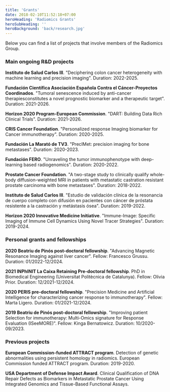 ```yaml
---
title: 'Grants'
date: 2018-02-10T11:52:18+07:00
heroHeading: 'Radiomics Grants'
heroSubHeading: ''
heroBackground: 'back/research.jpg'
---
```


Below you can find a list of projects that involve members of the Radiomics Group.


### Main ongoing R&D projects
**Instituto de Salud Carlos III**. "Deciphering colon cancer heterogeneity with machine learning and precision imaging". Duration: 2022-2025. 

**Fundación Científica Asociación Española Contra el Cáncer-Proyectos Coordinados**. "Tumoral senescence induced by anti-cancer therapiesconstitutes a novel prognostic biomarker and a therapeutic target". Duration: 2021-2026. 

**Horizon 2020 Program-European Commission**. "DART: Building Data Rich Clinical Trials". Duration: 2021-2026.

**CRIS Cancer Foundation**. "Personalized response Imaging biomarker for Cancer immunotherapy". Duration: 2020-2025. 

**Fundación La Marató de TV3**. "PrecIMet: precision imaging for bone metastases". Duration: 2020-2023.

**Fundación FERO**. "Unraveling the tumor immunophenotype with deep-learning based radiogenomics". Duration: 2020-2022.

**Prostate Cancer Foundation**. "A two-stage study to clinically qualify whole-body diffusion-weighted MRI in patients with metastatic castration resistant prostate carcinoma with bone metastases". Duration: 2018-2022.

**Instituto de Salud Carlos III**. "Estudio de validación clínica de la resonancia de cuerpo completo con difusión en pacientes con cáncer de próstata resistente a la castración y metástasis ósea". Duration: 2019-2022.

**Horizon 2020 Innovative Medicine Initiative**. "Immune-Image: Specific Imaging of Immune Cell Dynamics Using Novel Tracer Strategies". Duration: 2019-2024. 


### Personal grants and fellowships
**2020 Beatriu de Pinós post-doctoral fellowship**. "Advancing Magnetic Resonance Imaging against liver cancer". Fellow: Francesco Grussu. Duration: 01/2022-12/2024.

**2021 INPhINIT La Caixa Retaining Pre-doctoral fellowship**. PhD in Biomedical Engineering (Universitat Politècnica de Catalunya). Fellow: Olivia Prior. Duration: 12/2021-12/2024.

**2020 PERIS pre-doctoral fellowship**. "Precision Medicine and Artificial Intelligence for characterizing cancer response to immunotherapy". Fellow: Marta Ligero. Duration: 01/2021-12/2024.

**2019 Beatriu de Pinós post-doctoral fellowship**. "Improving patient Selection for immunotherapy: Multi-Omics signature for Response Evaluation (ISeeMORE)". Fellow: Kinga Bernatowicz. Duration: 10/2020-09/2023.


### Previous projects
**European Commission-funded ATTRACT program**. Detection of genetic abnormalities using persistent homology in radiomics. European Commission funded ATTRACT program. Duration: 2019-2020.

**USA Department of Defense Impact Award**. Clinical Qualification of DNA Repair Defects as Biomarkers in Metastatic Prostate Cancer Using Integrated Genomics and Tissue-Based Functional Assays. 
